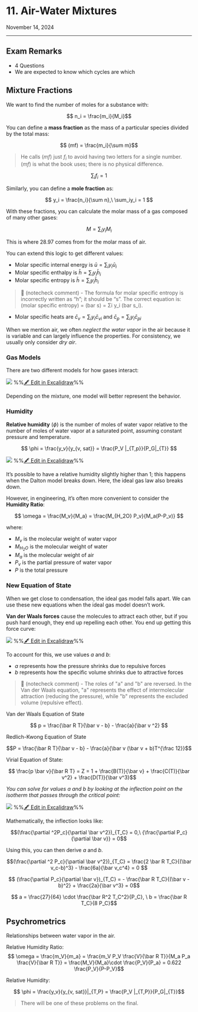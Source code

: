 # 11. Air-Water Mixtures

November 14, 2024

---

## Exam Remarks

- 4 Questions
- We are expected to know which cycles are which

## Mixture Fractions

We want to find the number of moles for a substance with:

$$ n_i = \frac{m_i}{M_i}$$ 

You can define a **mass fraction** as the mass of a particular species divided by the total mass:

$$ (mf) = \frac{m_i}{\sum m}$$ 

> He calls $(mf)$ just $f_i$ to avoid having two letters for a single number. $(mf)$ is what the book uses; there is no physical difference.

$$ \sum _if_i = 1 $$ 

Similarly, you can define a **mole fraction** as:

$$ y_i = \frac{n_i}{\sum n},\ \sum_iy_i = 1 $$

With these fractions, you can calculate the molar mass of a gas composed of many other gases:

$$ M = \sum _i y_i M_i $$

This is where $28.97$ comes from for the molar mass of air.

You can extend this logic to get different values:

- Molar specific internal energy is $\bar u = \sum_i y_i \bar u_i$ 
- Molar specific enthalpy is $\bar h = \sum_i y_i \bar h_i$ 
- Molar specific entropy is $\bar h = \sum_i y_i \bar h_i$ 
> 🤖 (notecheck comment) - The formula for molar specific entropy is incorrectly written as “h”; it should be “s”. The correct equation is: 
>       (molar specific entropy) = (bar s) = Σi y_i (bar s_i).

- Molar specific heats are $\bar c_v = \sum_i y_i \bar c_{vi}$ and $\bar c_p = \sum_i y_i \bar c_{pi}$

When we mention air, we often *neglect the water vapor* in the air because it is variable and can largely influence the properties. For consistency, we usually only consider *dry air*.

### Gas Models

There are two different models for how gases interact:

![](../../media/excalidraw/excalidraw-2024-11-14-14.16.11.excalidraw.svg)
%%[🖋 Edit in Excalidraw](../../media/excalidraw/excalidraw-2024-11-14-14.16.11.excalidraw.md)%%

Depending on the mixture, one model will better represent the behavior.

### Humidity 

**Relative humidity** ($\phi$) is the number of moles of water vapor relative to the number of moles of water vapor at a saturated point, assuming constant pressure and temperature.

$$ \phi = \frac{y_v}{y_{v, sat}} = \frac{P_V |_{T,p}}{P_G|_{T}} $$

![](../../media/excalidraw/excalidraw-2024-11-14-14.29.10.excalidraw.svg)
%%[🖋 Edit in Excalidraw](../../media/excalidraw/excalidraw-2024-11-14-14.29.10.excalidraw.md)%%

It’s possible to have a relative humidity slightly higher than 1; this happens when the Dalton model breaks down. Here, the ideal gas law also breaks down.

However, in engineering, it’s often more convenient to consider the **Humidity Ratio**:

$$ \omega =  \frac{M_v}{M_a} = \frac{M_{H_2O} P_v}{M_a(P-P_v)} $$

where:
- $M_v$ is the molecular weight of water vapor
- $M_{H_2O}$ is the molecular weight of water
- $M_a$ is the molecular weight of air
- $P_v$ is the partial pressure of water vapor
- $P$ is the total pressure

### New Equation of State

When we get close to condensation, the ideal gas model falls apart. We can use these new equations when the ideal gas model doesn’t work.

**Van der Waals forces** cause the molecules to attract each other, but if you push hard enough, they end up repelling each other. You end up getting this force curve:

![](../../media/excalidraw/excalidraw-2024-11-14-14.40.17.excalidraw.svg)
%%[🖋 Edit in Excalidraw](../../media/excalidraw/excalidraw-2024-11-14-14.40.17.excalidraw.md)%%

To account for this, we use values $a$ and $b$:
- $a$ represents how the pressure shrinks due to repulsive forces
- $b$ represents how the specific volume shrinks due to attractive forces

> 🤖 (notecheck comment) - The roles of "a" and "b" are reversed. In the Van der Waals equation, "a" represents the effect of intermolecular attraction (reducing the pressure), while "b" represents the excluded volume (repulsive effect).

Van der Waals Equation of State

$$ p = \frac{\bar R T}{\bar v - b} - \frac{a}{\bar v ^2} $$

Redlich-Kwong Equation of State

$$P = \frac{\bar R T}{\bar v - b} - \frac{a}{\bar v (\bar v + b)T^{\frac 12}}$$

Virial Equation of State:

$$ \frac{p \bar v}{\bar R T} = Z = 1 + \frac{B(T)}{\bar v} + \frac{C(T)}{\bar v^2}  + \frac{D(T)}{\bar v^3}$$

*You can solve for values $a$ and $b$ by looking at the inflection point on the isotherm that passes through the critical point:*

![](../../media/excalidraw/excalidraw-2024-11-14-14.43.00.excalidraw.svg)
%%[🖋 Edit in Excalidraw](../../media/excalidraw/excalidraw-2024-11-14-14.43.00.excalidraw.md)%%

Mathematically, the inflection looks like:

$$(\frac{\partial ^2P_c}{\partial \bar v^2})_{T_C} = 0,\ {\frac{\partial  P_c}{\partial \bar v}} = 0$$

Using this, you can then derive $a$ and $b$.

$$(\frac{\partial ^2 P_c}{\partial \bar v^2})_{T_C} = \frac{2 \bar R T_C}{(\bar v_c-b)^3} - \frac{6a}{\bar v_c^4} = 0 $$

$$ (\frac{\partial P_c}{\partial \bar v})_{T_C} = - \frac{\bar R T_C}{(\bar v - b)^2} + \frac{2a}{\bar v^3} = 0$$

$$ a = \frac{27}{64} \cdot \frac{\bar R^2 T_C^2}{P_C}, \ b = \frac{\bar R T_C}{8 P_C}$$

## Psychrometrics

Relationships between water vapor in the air.

Relative Humidity Ratio:
$$ \omega = \frac{m_V}{m_a} = \frac{m_V P_V \frac{V}{\bar R T}}{M_a P_a \frac{V}{\bar R T}} = \frac{M_V}{M_a}\cdot \frac{P_V}{P_a} = 0.622 \frac{P_V}{P-P_V}$$

Relative Humidity:

$$ \phi = \frac{y_v}{y_{v, sat}}|_{T,P} = \frac{P_V |_{T,P}}{P_G|_{T}}$$

> There will be one of these problems on the final.